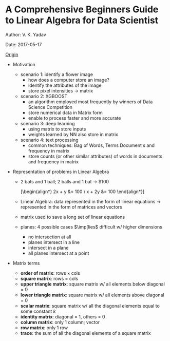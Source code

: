 # A Comprehensive Beginners Guide to Linear Algebra for Data Scientist

Author: V. K. Yadav

Date: 2017-05-17

[Origin](https://www.analyticsvidhya.com/blog/2017/05/comprehensive-guide-to-linear-algebra/)

+ Motivation
  + scenario 1: identify a flower image
    + how does a computer store an image?
    + identify the attributes of the image
    + store pixel intensities $\to$ matrix
  + scenario 2: XGBOOST
    + an algorithm employed most frequently by winners of Data Science Competition
    + store numerical data in Matrix form
    + enable to process faster and more accurate
  + scenario 3: deep learning
    + using matrix to store inputs
    + weights learned by NN also store in matrix
  + scenario 4: text processing
    + common techniques: Bag of Words, Terms Document s and frequency in matrix
    + store counts (or other similar attributes) of words in documents and frequency in matrix

+ Representation of problems in Linear Algebra
  + 2 bats and 1 ball; 2 balls and 1 bat $\to$ \$100
  
    \[\begin{align*}
      2x + y &= 100 \\
      x + 2y &= 100
    \end{align*}\]

  + Linear Algebra: data represented in the form of linear equations $\to$ represented in the form of matrices and vectors
  + matrix used to save a long set of linear equations
  + planes: 4 possible cases $\imp[lies$ difficult w/ higher dimensions
    + no intersection at all
    + planes intersect in a line
    + intersect in a plane
    + all planes intersect at a point

+ Matrix terms
  + __order of matrix__: $\text{rows} \times \text{cols}$
  + __square matrix__: rows = cols
  + __upper triangle matrix__: square matrix w/ all elements below diagonal = 0
  + __lower triangle matrix__: square matrix w/ all elements above diagonal = 0
  + __scalar matrix__: square matrix w/ all the diagonal elements equal to some constant $k$
  + __identity matrix__: diagonal = 1, others = 0
  + __column matrix__: only 1 column; vector
  + __row matrix__: only 1 row
  + __trace__: the sum of all the diagonal elements of a square matrix








